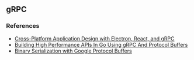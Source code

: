 ## gRPC

### References

- [Cross-Platform Application Design with Electron, React, and gRPC](https://medium.com/querypie/the-art-of-maintaining-querypie-c13a429b5346)
- [Building High Performance APIs In Go Using gRPC And Protocol Buffers](https://www.slideshare.net/shijucv/building-high-performance-apis-in-go-using-grpc-and-protocol-buffers)
- [Binary Serialization with Google Protocol Buffers](https://blog.grijjy.com/2017/04/25/binary-serialization-with-google-protocol-buffers/)